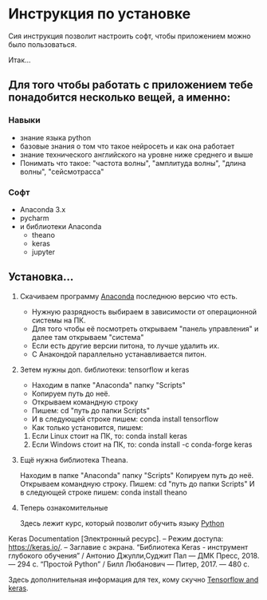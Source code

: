 # Инструкция по установке

Сия инструкция позволит настроить софт, чтобы приложением можно было пользоваться.

Итак...

## Для того чтобы работать с приложением тебе понадобится несколько вещей, а именно:
 ### Навыки
  * знание языка python
  * базовые знания о том что такое нейросеть и как она работает
  * знание технического английского на уровне ниже среднего и выше
  * Понимать что такое: "частота волны", "амплитуда волны", "длина волны", "сейсмотрасса"
  
### Софт

  * Anaconda 3.x
  * pycharm
  * и библиотеки Anaconda
      * theano
      * keras
      * jupyter
      
## Установка...
[Anaconda]: https://www.anaconda.com/download/
1. Скачиваем программу [Anaconda][Anaconda] последнюю версию что есть.
   * Нужную разрядность выбираем в зависимости от операционной системы на ПК.
   * Для того чтобы её посмотреть открываем "панель управления" и далее там открываем "система"
   * Если есть другие версии питона, то лучше удалить их.
   * С Анакондой параллельно устанавливается питон.
     
2. Зетем нужны доп. библиотеки: tensorflow и keras
   * Находим в папке "Anaconda" папку "Scripts"
   * Копируем путь до неё.
   * Открываем командную строку
   * Пишем: cd "путь до папки Scripts"
   * И в следующей строке пишем: conda install tensorflow
   * Как только установится, пишем: 
    1. Если  Linux стоит на ПК, то: conda install keras
    2. Если Windows стоит на ПК, то: conda install -c conda-forge keras
    
3. Ещё нужна библиотека Theana.

   Находим в папке "Anaconda" папку "Scripts"
   Копируем путь до неё.
   Открываем командную строку.
   Пишем: cd "путь до папки Scripts"
   И в следующей строке пишем: conda install theano
   
4. Теперь ознакомительные
   
   [Python]: https://www.coursera.org/learn/programming-in-python
   Здесь лежит курс, который позволит обучить языку [Python][Python]

  Keras Documentation [Электронный ресурс]. – Режим доступа: https://keras.io/. – Заглавие с экрана.
  “Библиотека Keras - инструмент глубокого обучения” / Антонио Джулли,Суджит Пал — ДМК Пресс, 2018. — 294 с.
  “Простой Python” / Билл Любанович — Питер, 2017. — 480 с.

     
[Tensorflow and keras]: https://www.asozykin.ru/deep_learning/2017/09/07/keras-installation-tensorflow
     Здесь дополнительная информация для тех, кому скучно [Tensorflow and keras][Tensorflow and keras].

